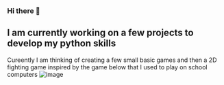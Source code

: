 ### Hi there 👋

## I am currently working on a few projects to develop my python skills

Cureently I am thinking of creating a few small basic games and then a 2D fighting game inspired by the game below that I used to play on school computers
             ![image](https://github.com/DanielAnthonyJones/DanielAnthonyJones/assets/156261995/b525fbe1-c3f6-4e82-8cb6-dcb79779c2b2)
